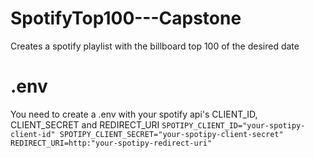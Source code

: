 # SpotifyTop100---Capstone
Creates a spotify playlist with the billboard top 100 of the desired date

# .env
You need to create a .env with your spotify api's CLIENT_ID, CLIENT_SECRET and REDIRECT_URI
``
SPOTIPY_CLIENT_ID="your-spotipy-client-id"
SPOTIPY_CLIENT_SECRET="your-spotipy-client-secret"
REDIRECT_URI=http:"your-spotipy-redirect-uri"
``
